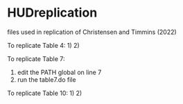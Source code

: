 # HUDreplication
files used in replication of Christensen and Timmins (2022)

To replicate Table 4:
1)
2)

To replicate Table 7:
1) edit the PATH global on line 7
2) run the table7.do file

To replicate Table 10:
1)
2)
